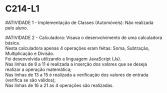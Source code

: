 # C214-L1

#ATIVIDADE 1 - Implementação de Classes (Automóveis):
Não realizada pelo aluno.

#ATIVIDADE 2 - Calculadora:
Visava o desenvolvimento de uma calculadora básica.                             
Nesta calculadora apenas 4 operações eram feitas: Soma, Subtração, Multiplicação e Divisão.                                
Foi desenvolvida utilizando a linguagem JavaScript (Js).                
Nas linhas de 8 a 11 é realizada a inserção dos valores que se deseja realizar a operação matemática;                           
Nas linhas de 13 a 15 é realizada a verificação dos valores de entrada (verifica se são válidos);                              
Nas linhas de 16 a 21 as 4 operações são realizadas.

